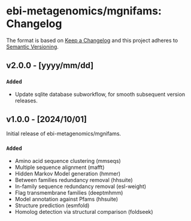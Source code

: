# ebi-metagenomics/mgnifams: Changelog

The format is based on [Keep a Changelog](https://keepachangelog.com/en/1.0.0/)
and this project adheres to [Semantic Versioning](https://semver.org/spec/v2.0.0.html).

## v2.0.0 - [yyyy/mm/dd]

### `Added`

- Update sqlite database subworkflow, for smooth subsequent version releases.

## v1.0.0 - [2024/10/01]

Initial release of ebi-metagenomics/mgnifams.

### `Added`

- Amino acid sequence clustering (mmseqs)
- Multiple sequence alignment (mafft)
- Hidden Markov Model generation (hmmer)
- Between families redundancy removal (hhsuite)
- In-family sequence redundancy removal (esl-weight)
- Flag transmembrane families (deeptmhmm)
- Model annotation against Pfams (hhsuite)
- Structure prediction (esmfold)
- Homolog detection via structural comparison (foldseek)
